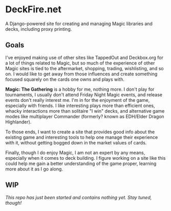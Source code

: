# DeckFire.net
A Django-powered site for creating and managing Magic libraries and decks, including proxy printing.

## Goals
I've enjoyed making use of other sites like TappedOut and Deckbox.org for a lot of things related to Magic, but so much of the experience of other Magic sites is tied to the aftermarket, shopping, trading, wishlisting, and so on. I would like to get away from those influences and create something focused squarely on the cards one owns and plays with.

**Magic: The Gathering** is a hobby for me, nothing more. I don't play for tournaments, I usually don't attend Friday Night Magic events, and release events don't really interest me. I'm in for the enjoyment of the game, especially with friends. I like interesting plays more than efficient ones, whacky interactions more than solitaire "I win" decks, and alternative game modes like multiplayer Commander (formerly? known as EDH/Elder Dragon Highlander).

To those ends, I want to create a site that provides good info about the existing game and interesting tools to help one manage their experience with it, without getting bogged down in the market values of cards.

Finally, though I do enjoy Magic, I am not an expert by any means, especially when it comes to deck building. I figure working on a site like this could help me gain a better understanding of the game proper, learning more about it as I go along.

## WIP
*This repo has just been started and contains nothing yet. Stay tuned, though!*
